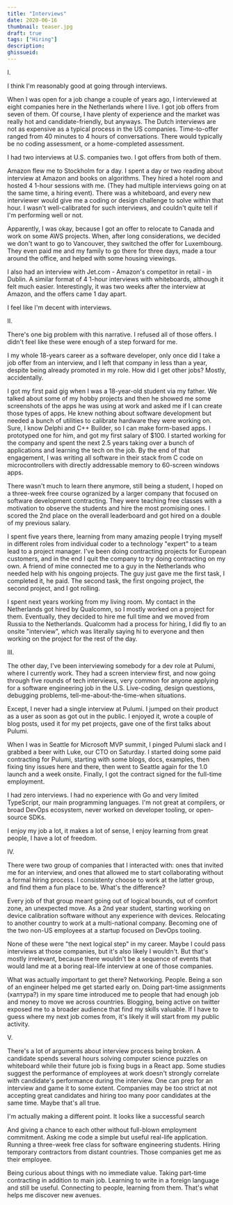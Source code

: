 ```yaml
---
title: "Interviews"
date: 2020-06-16
thumbnail: teaser.jpg
draft: true
tags: ["Hiring"]
description: 
ghissueid: 
---
```


I.

I think I'm reasonably good at going through interviews.

When I was open for a job change a couple of years ago, I interviewed at eight companies here in the Netherlands where I live. I got job offers from seven of them. Of course, I have plenty of experience and the market was really hot and candidate-friendly, but anyways. The Dutch interviews are not as expensive as a typical process in the US companies. Time-to-offer ranged from 40 minutes to 4 hours of conversations. There would typically be no coding assessment, or a home-completed assessment.

I had two interviews at U.S. companies two. I got offers from both of them.

Amazon flew me to Stockholm for a day. I spent a day or two reading about interview at Amazon and books on algorithms. They hired a hotel room and hosted 4 1-hour sessions with me. (They had multiple interviews going on at the same time, a hiring event). There was a whiteboard, and every new interviewer would give me a coding or design challenge to solve within that hour. I wasn't well-calibrated for such interviews, and couldn't quite tell if I'm performing well or not.

Apparently, I was okay, because I got an offer to relocate to Canada and work on some AWS projects. When, after long considerations, we decided we don't want to go to Vancouver, they switched the offer for Luxembourg. They even paid me and my family to go there for three days, made a tour around the office, and helped with some housing viewings.

I also had an interview with Jet.com - Amazon's competitor in retail - in Dublin. A similar format of 4 1-hour interviews with whiteboards, although it felt much easier. Interestingly, it was two weeks after the interview at Amazon, and the offers came 1 day apart.

I feel like I'm decent with interviews.

II.

There's one big problem with this narrative. I refused all of those offers. I didn't feel like these were enough of a step forward for me.

I my whole 18-years career as a software developer, only once did I take a job offer from an interview, and I left that company in less than a year, despite being already promoted in my role. How did I get other jobs? Mostly, accidentally.

I got my first paid gig when I was a 18-year-old student via my father. We talked about some of my hobby projects and then he showed me some screenshots of the apps he was using at work and asked me if I can create those types of apps. He knew nothing about software development but needed a bunch of utilities to calibrate hardware they were working on. Sure, I know Delphi and C++ Builder, so I can make form-based apps. I prototyped one for him, and got my first salary of $100. I started working for the company and spent the next 2.5 years taking over a bunch of applications and learning the tech on the job. By the end of that engagement, I was writing all software in their stack from C code on microcontrollers with directly addressable memory to 60-screen windows apps.

There wasn't much to learn there anymore, still being a student, I hoped on a three-week free course ogranized by a larger company that focused on software development contracting. They were teaching free classes with a motivation to observe the students and hire the most promising ones. I scored the 2nd place on the overall leaderboard and got hired on a double of my previous salary.

I spent five years there, learning from many amazing people I trying myself in different roles from individual coder to a technology "expert" to a team lead to a project manager. I've been doing contracting projects for European customers, and in the end I quit the company to try doing contracting on my own. A friend of mine connected me to a guy in the Netherlands who needed help with his ongoing projects. The guy just gave me the first task, I completed it, he paid. The second task, the first ongoing project, the second project, and I got rolling.

I spent next years working from my living room. My contact in the Netherlands got hired by Qualcomm, so I mostly worked on a project for them. Eventually, they decided to hire me full time and we moved from Russia to the Netherlands. Qualcomm had a process for hiring, I did fly to an onsite "interview", which was literally saying hi to everyone and then working on the project for the rest of the day.

III.

The other day, I've been interviewing somebody for a dev role at Pulumi, where I currently work. They had a screen interview first, and now going through five rounds of tech interviews, very common for anyone applying for a software engineering job in the U.S. Live-coding, design questions, debugging problems, tell-me-about-the-time-when situations.

Except, I never had a single interview at Pulumi. I jumped on their product as a user as soon as got out in the public. I enjoyed it, wrote a couple of blog posts, used it for my pet projects, gave one of the first talks about Pulumi.

When I was in Seattle for Microsoft MVP summit, I pinged Pulumi slack and I grabbed a beer with Luke, our CTO on Saturday. I started doing some paid contracting for Pulumi, starting with some blogs, docs, examples, then fixing tiny issues here and there, then went to Seattle again for the 1.0 launch and a week onsite. Finally, I got the contract signed for the full-time employment.

I had zero interviews. I had no experience with Go and very limited TypeScript, our main programming languages. I'm not great at compilers, or broad DevOps ecosystem, never worked on developer tooling, or open-source SDKs.

I enjoy my job a lot, it makes a lot of sense, I enjoy learning from great people, I have a lot of freedom.

IV.

There were two group of companies that I interacted with: ones that invited me for an interview, and ones that allowed me to start collaborating without a formal hiring process. I consistenty choose to work at the latter group, and find them a fun place to be. What's the difference?

Every job of that group meant going out of logical bounds, out of comfort zone, an unexpected move. As a 2nd year student, starting working on device calibration software without any experience with devices. Relocating to another country to work at a multi-national company. Becoming one of the two non-US employees at a startup focused on DevOps tooling.

None of these were "the next logical step" in my career. Maybe I could pass interviews at those companies, but it's also likely I wouldn't. But that's mostly irrelevant, because there wouldn't be a sequence of events that would land me at a boring real-life interview at one of those companies.

What was actually important to get there? Networking. People. Being a son of an engineer helped me get started early on. Doing part-time assignments (халтура?) in my spare time introduced me to people that had enough job and money to move we across countries. Blogging, being active on twitter exposed me to a broader audience that find my skills valuable. If I have to guess where my next job comes from, it's likely it will start from my public activity.

V. 

There's a lot of arguments about interview process being broken. A candidate spends several hours solving computer science puzzles on whiteboard while their future job is fixing bugs in a React app. Some studies suggest the performance of employees at work doesn't strongly correlate with candidate's performance during the interview. One can prep for an interview and game it to some extent. Companies may be too strict at not accepting great candidates and hiring too many poor candidates at the same time. Maybe that's all true.

I'm actually making a different point. It looks like a successful search 

And giving a chance to each other without full-blown employment commitment. Asking me code a simple but useful real-life application. Running a three-week free class for software engineering students. Hiring temporary contractors from distant countries. Those companies get me as their employee.

Being curious about things with no immediate value. Taking part-time contracting in addition to main job. Learning to write in a foreign language and still be useful. Connecting to people, learning from them. That's what helps me discover new avenues.